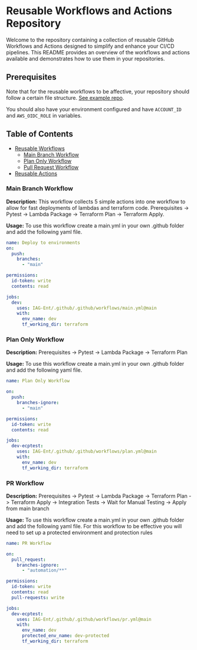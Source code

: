 # Reusable Workflows and Actions Repository

Welcome to the repository containing a collection of reusable GitHub Workflows and Actions designed to simplify and enhance your CI/CD pipelines. This README provides an overview of the workflows and actions available and demonstrates how to use them in your repositories.

## Prerequisites

Note that for the reusable workflows to be affective, your repository should follow a certain file structure. [See example repo](https://github.com/IAG-Ent/iag-ecp-example-repo).

You should also have your environment configured and have `ACCOUNT_ID` and `AWS_OIDC_ROLE` in variables. 

## Table of Contents

- [Reusable Workflows](#reusable-workflows)
  - [Main Branch Workflow](#main-branch-workflow)
  - [Plan Only Workflow](#plan-only-workflow)
  - [Pull Request Workflow](#pr-workflow)
- [Reusable Actions](https://github.com/IAG-Ent/.github/tree/main/.github/actions#reusable-actions)

### Main Branch Workflow

**Description:** This workflow collects 5 simple actions into one workflow to allow for fast deployments of lambdas and terraform code. Prerequisites -> Pytest -> Lambda Package -> Terraform Plan -> Terraform Apply.  

**Usage:** To use this workflow create a main.yml in your own .github folder and add the following yaml file.

```yaml
name: Deploy to environments
on:
  push:
    branches:
      - "main"

permissions:
  id-token: write
  contents: read

jobs:
  dev:
    uses: IAG-Ent/.github/.github/workflows/main.yml@main
    with:
      env_name: dev
      tf_working_dir: terraform
```

### Plan Only Workflow

**Description:**  Prerequisites -> Pytest -> Lambda Package -> Terraform Plan

**Usage:** To use this workflow create a main.yml in your own .github folder and add the following yaml file.

```yaml
name: Plan Only Workflow

on:
  push:
    branches-ignore:
      - "main"

permissions:
  id-token: write
  contents: read

jobs:
  dev-ecptest:
    uses: IAG-Ent/.github/.github/workflows/plan.yml@main
    with:
      env_name: dev
      tf_working_dir: terraform
```

### PR Workflow

**Description:**  Prerequisites -> Pytest -> Lambda Package -> Terraform Plan -> Terraform Apply -> Integration Tests -> Wait for Manual Testing -> Apply from main branch

**Usage:** To use this workflow create a main.yml in your own .github folder and add the following yaml file. For this workflow to be effective you will need to set up a protected environment and protection rules

```yaml
name: PR Workflow

on:
  pull_request:
    branches-ignore:
      - "automation/**"

permissions:
  id-token: write
  contents: read
  pull-requests: write

jobs:
  dev-ecptest:
    uses: IAG-Ent/.github/.github/workflows/pr.yml@main
    with:
      env_name: dev
      protected_env_name: dev-protected
      tf_working_dir: terraform
```